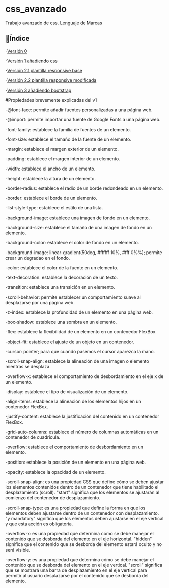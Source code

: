 # css_avanzado
Trabajo avanzado de css. Lenguaje de Marcas
 
   ## :hammer:Índice

-[Versión 0](https://a22andreatf.github.io/css_avanzado/v0/)

-[Versión 1 añadiendo css](https://a22andreatf.github.io/css_avanzado/v1/)

-[Versión 2.1 plantilla responsive base](https://a22andreatf.github.io/css_avanzado/v2.1/)

-[Versión 2.2 plantilla responsive modificada](https://a22andreatf.github.io/css_avanzado/v2.2/)

-[Versión 3 añadiendo bootstrap](https://a22andreatf.github.io/css_avanzado/v3/)



#Propiedades brevemente explicadas del v1


-@font-face: permite añadir fuentes personalizadas a una página web.

-@import: permite importar una fuente de Google Fonts a una página web.

-font-family: establece la familia de fuentes de un elemento.

-font-size: establece el tamaño de la fuente de un elemento.

-margin: establece el margen exterior de un elemento.

-padding: establece el margen interior de un elemento.

-width: establece el ancho de un elemento.

-height: establece la altura de un elemento.

-border-radius: establece el radio de un borde redondeado en un elemento.

-border: establece el borde de un elemento.

-list-style-type: establece el estilo de una lista.

-background-image: establece una imagen de fondo en un elemento.

-background-size: establece el tamaño de una imagen de fondo en un elemento.

-background-color: establece el color de fondo en un elemento.

-background-image: linear-gradient(50deg, #ffffff 10%, #fff 0%%); permite crear un degradao en el fondo.

-color: establece el color de la fuente en un elemento.

-text-decoration: establece la decoración de un texto.

-transition: establece una transición en un elemento.

-scroll-behavior: permite establecer un comportamiento suave al desplazarse por una página web.

-z-index: establece la profundidad de un elemento en una página web.

-box-shadow: establece una sombra en un elemento.

-flex: establece la flexibilidad de un elemento en un contenedor FlexBox.

-object-fit: establece el ajuste de un objeto en un contenedor.

-cursor: pointer; para que cuando pasemos el cursor aparezca la mano.

-scroll-snap-align: establece la alineación de una imagen o elemento mientras se desplaza.

-overflow-x: establece el comportamiento de desbordamiento en el eje x de un elemento.

-display: establece el tipo de visualización de un elemento.

-align-items: establece la alineación de los elementos hijos en un contenedor FlexBox.

-justify-content: establece la justificación del contenido en un contenedor FlexBox.

-grid-auto-columns: establece el número de columnas automáticas en un contenedor de cuadrícula.

-overflow: establece el comportamiento de desbordamiento en un elemento.

-position: establece la posición de un elemento en una página web.

-opacity: establece la opacidad de un elemento.

-scroll-snap-align: es una propiedad CSS que define cómo se deben ajustar los elementos contenidos dentro de un contenedor que tiene habilitado el desplazamiento (scroll). "start" significa que los elementos se ajustarán al comienzo del contenedor de desplazamiento.

-scroll-snap-type: es una propiedad que define la forma en que los elementos deben ajustarse dentro de un contenedor con desplazamiento. "y mandatory" significa que los elementos deben ajustarse en el eje vertical y que esta acción es obligatoria.

-overflow-x: es una propiedad que determina cómo se debe manejar el contenido que se desborda del elemento en el eje horizontal. "hidden" significa que el contenido que se desborda del elemento estará oculto y no será visible.

-overflow-y: es una propiedad que determina cómo se debe manejar el contenido que se desborda del elemento en el eje vertical. "scroll" significa que se mostrará una barra de desplazamiento en el eje vertical para permitir al usuario desplazarse por el contenido que se desborda del elemento.
